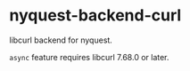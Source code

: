 # nyquest-backend-curl

libcurl backend for nyquest.

`async` feature requires libcurl 7.68.0 or later.
